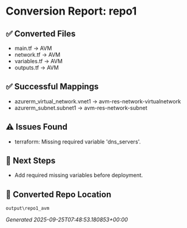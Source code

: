 # Conversion Report: repo1

## ✅ Converted Files
- main.tf → AVM
- network.tf → AVM
- variables.tf → AVM
- outputs.tf → AVM

## ✅ Successful Mappings
- azurerm_virtual_network.vnet1 → avm-res-network-virtualnetwork
- azurerm_subnet.subnet1 → avm-res-network-subnet

## ⚠️ Issues Found
- terraform: Missing required variable 'dns_servers'.

## 🔧 Next Steps
- Add required missing variables before deployment.

## 📂 Converted Repo Location
`output\repo1_avm`

_Generated 2025-09-25T07:48:53.180853+00:00_
